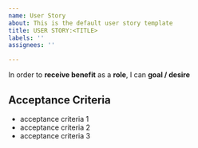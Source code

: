 ```yaml
---
name: User Story
about: This is the default user story template
title: USER STORY:<TITLE>
labels: ''
assignees: ''

---
```


In order to **receive benefit** as a **role**, I can **goal / desire**

## Acceptance Criteria
 - acceptance criteria 1
 - acceptance criteria 2
 - acceptance criteria 3
